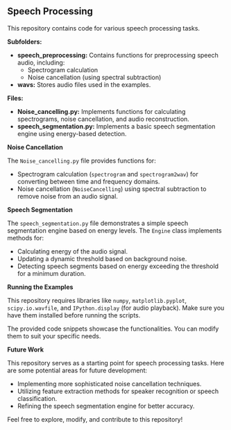 ## Speech Processing

This repository contains code for various speech processing tasks.

**Subfolders:**

* **speech_preprocessing:**  Contains functions for preprocessing speech audio, including:
    * Spectrogram calculation
    * Noise cancellation (using spectral subtraction)
* **wavs:** Stores audio files used in the examples.

**Files:**

* **Noise_cancelling.py:** Implements functions for calculating spectrograms, noise cancellation, and audio reconstruction.
* **speech_segmentation.py:** Implements a basic speech segmentation engine using energy-based detection.

**Noise Cancellation**

The `Noise_cancelling.py` file provides functions for:

* Spectrogram calculation (`spectrogram` and `spectrogram2wav`) for converting between time and frequency domains.
* Noise cancellation (`NoiseCancelling`) using spectral subtraction to remove noise from an audio signal.

**Speech Segmentation**

The `speech_segmentation.py` file demonstrates a simple speech segmentation engine based on energy levels. The `Engine` class implements methods for:

* Calculating energy of the audio signal.
* Updating a dynamic threshold based on background noise.
* Detecting speech segments based on energy exceeding the threshold for a minimum duration.

**Running the Examples**

This repository requires libraries like `numpy`, `matplotlib.pyplot`, `scipy.io.wavfile`, and `IPython.display` (for audio playback). Make sure you have them installed before running the scripts.

The provided code snippets showcase the functionalities. You can modify them to suit your specific needs.

**Future Work**

This repository serves as a starting point for speech processing tasks. Here are some potential areas for future development:

* Implementing more sophisticated noise cancellation techniques.
* Utilizing feature extraction methods for speaker recognition or speech classification.
* Refining the speech segmentation engine for better accuracy.

Feel free to explore, modify, and contribute to this repository!
